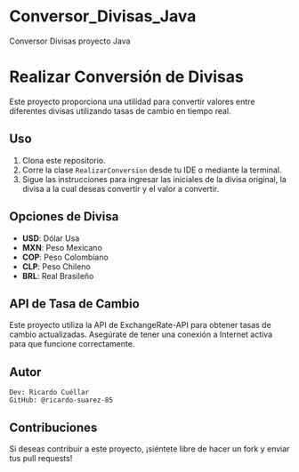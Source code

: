 # Conversor_Divisas_Java
Conversor Divisas proyecto Java

# Realizar Conversión de Divisas

Este proyecto proporciona una utilidad para convertir valores entre diferentes divisas utilizando tasas de cambio en tiempo real.

## Uso

1. Clona este repositorio.
2. Corre la clase `RealizarConversion` desde tu IDE o mediante la terminal.
3. Sigue las instrucciones para ingresar las iniciales de la divisa original, la divisa a la cual deseas convertir y el valor a convertir.

## Opciones de Divisa

- **USD**: Dólar Usa
- **MXN**: Peso Mexicano
- **COP**: Peso Colombiano
- **CLP**: Peso Chileno
- **BRL**: Real Brasileño

## API de Tasa de Cambio

Este proyecto utiliza la API de ExchangeRate-API para obtener tasas de cambio actualizadas. Asegúrate de tener una conexión a Internet activa para que funcione correctamente.

## Autor
    Dev: Ricardo Cuéllar
    GitHub: @ricardo-suarez-85

## Contribuciones

Si deseas contribuir a este proyecto, ¡siéntete libre de hacer un fork y enviar tus pull requests!